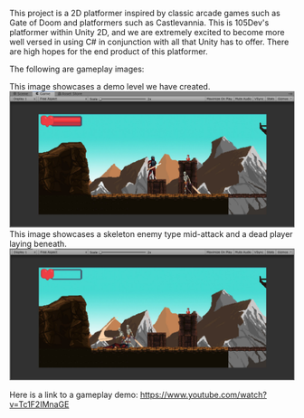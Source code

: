 This project is a 2D platformer inspired by classic arcade games such as Gate of Doom and platformers such as Castlevannia. This is 105Dev's platformer within Unity 2D, and we are extremely excited to become more well versed in using C# in conjunction with all that Unity has to offer. There are high hopes for the end product of this platformer.

The following are gameplay images:

This image showcases a demo level we have created.
<img src="https://github.com/vsantino720/Spring2020FantasyPlatformer/blob/master/Screenshots/PlayerDemoScreenshot.jpg?raw=true">
This image showcases a skeleton enemy type mid-attack and a dead player laying beneath.
<img src="https://github.com/vsantino720/Spring2020FantasyPlatformer/blob/master/Screenshots/PlayerDeadScreenshot.jpg?raw=true">

Here is a link to a gameplay demo: https://www.youtube.com/watch?v=Tc1F2IMnaGE
